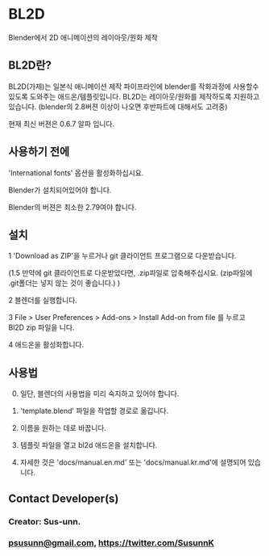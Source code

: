 BL2D
====
Blender에서 2D 애니메이션의 레이아웃/원화 제작

BL2D란?
-------

BL2D(가제)는 일본식 애니메이션 제작 파이프라인에 blender를 작화과정에 사용할수 있도록 도와주는 애드온/템플릿입니다.
BL2D는 레이아웃/원화를 제작하도록 지원하고 있습니다. (blender의 2.8버젼 이상이 나오면 후반파트에 대해서도 고려중)

현재 최신 버젼은 0.6.7 알파 입니다.

사용하기 전에
---------
    
  'International fonts' 옵션을 활성화하십시요.
  
  Blender가 설치되어있어야 합니다.
  
  Blender의 버젼은 최소한 2.79여야 합니다.
	
설치
-----------

  1 'Download as ZIP'을 누르거나 git 클라이언트 프로그램으로 다운받습니다.

  (1.5 만약에 git 클라이언트로 다운받았다면, .zip파일로 압축해주십시요. (zip파일에 .git폴더는 넣지 않는 것이 좋습니다.) )

  2 블렌더를 실행합니다.

  3 File > User Preferences > Add-ons > Install Add-on from file 를 누르고 Bl2D zip 파일을 니다.

  4 애드온을 활성화합니다.
  
사용법
-----

  0. 일단, 블렌더의 사용법을 미리 숙지하고 있어야 합니다.
  
  1. 'template.blend' 파일을 작업할 경로로 옮깁니다.
  
  2. 이름을 원하는 데로 바꿉니다.
  
  3. 템플릿 파일을 열고 bl2d 애드온을 설치합니다.

  4. 자세한 것은  'docs/manual.en.md' 또는 'docs/manual.kr.md'에 설명되어 있습니다.

    
Contact Developer(s)
-----------------
### Creator: Sus-unn. 

### psusunn@gmail.com, https://twitter.com/SusunnK 
